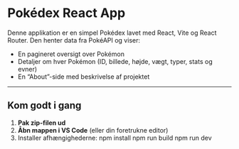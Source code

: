 # Pokédex React App

Denne applikation er en simpel Pokédex lavet med React, Vite og React Router. Den henter data fra PokéAPI og viser:

- En pagineret oversigt over Pokémon  
- Detaljer om hver Pokémon (ID, billede, højde, vægt, typer, stats og evner)  
- En “About”-side med beskrivelse af projektet  

---

## Kom godt i gang

1. **Pak zip-filen ud**  
2. **Åbn mappen i VS Code** (eller din foretrukne editor)  
3. Installer afhængighederne:
   npm install
   npm run build
   npm run dev
